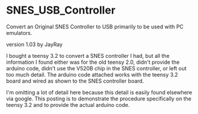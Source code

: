 # SNES_USB_Controller
Convert an Original SNES Controller to USB primarily to be used with PC emulators.

version 1.03 by JayRay

I bought a teensy 3.2 to convert a SNES controller I had, but all the information I found either was for the old teensy 2.0, didn't provide the arduino code, didn't use the V520B chip in the SNES controller, or left out too much detail.  The arduino code attached works with the teensy 3.2 board and wired as shown to the SNES controller board.

I'm omitting a lot of detail here because this detail is easily found elsewhere via google.  This posting is to demonstrate the procedure specifically on the teensy 3.2 and to provide the actual arduino code.
